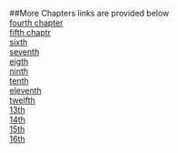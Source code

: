 ##More Chapters links are provided below <br/>
[fourth chapter](https://drive.google.com/drive/folders/1A5ZN0VavFNMj9gRKtw4NoFRNOXKR8wIU?usp=drive_link)<br/>
[fifth chaptr](https://drive.google.com/drive/folders/1Fp6Hj29X0LJ-OljeGu5cb2uyOnOpca1z?usp=sharing)<br/>
[sixth](https://drive.google.com/drive/folders/1nuIuOKJ3iluW-dc-TQ93gS2XOQb1nQ8_?usp=sharing)<br/>
[seventh](https://drive.google.com/drive/folders/1RHqcyXuT4lK_B0W0vNotFdSrJc75r6Y-?usp=drive_link)<br/>
[eigth](https://drive.google.com/drive/folders/1rQqwkPvLsQJae-eA1qo6grFrW5uAWwep?usp=sharing)<br/>
[ninth](https://drive.google.com/drive/folders/1QHVa-oHKdfzGqt22cxr-6dxt3MNQmgr3?usp=sharing)<br/>
[tenth](https://drive.google.com/drive/folders/1gtkk6yWFI0wBxOPyjJ8wMAhnYlNk1hT7?usp=sharing)<br/>
[eleventh](https://drive.google.com/drive/folders/1058lzfOpoO__3ECybYhNztVmOFZ0Y4t_?usp=sharing)<br/>
[twelfth](https://drive.google.com/drive/folders/18FjH6vJT62kEd3nQKP42FQwz5TQYCgSt?usp=sharing)<br/>
[13th](https://drive.google.com/drive/folders/1ZesS-uwBqr74UVUkV84SfYWFRu8r0o8X?usp=sharing)<br/>
[14th](https://drive.google.com/drive/folders/16FjIbLo4D9YGmGgHaLuekgXNle15RDO4?usp=sharing)<br/>
[15th](https://drive.google.com/drive/folders/1f3D-T5B9abgBSy3XnwwNOQIxaql6T3LH?usp=sharing)<br/>
[16th](https://drive.google.com/drive/folders/1AaZzJ6HfaKQ8HjlFE7ztmW7V2v-9vuua?usp=sharing)<br/>
